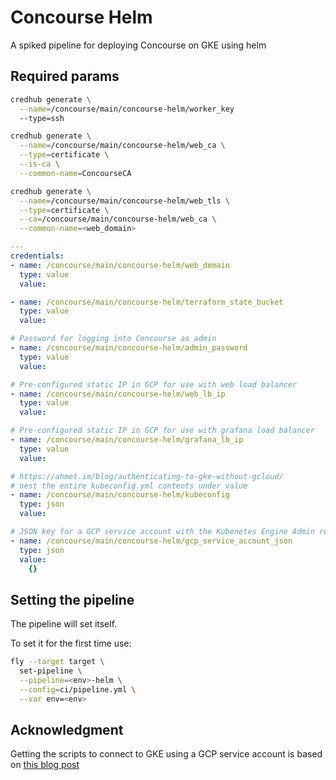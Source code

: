 # Concourse Helm

A spiked pipeline for deploying Concourse on GKE using helm

## Required params

```sh
credhub generate \
  --name=/concourse/main/concourse-helm/worker_key
  --type=ssh

credhub generate \
  --name=/concourse/main/concourse-helm/web_ca \
  --type=certificate \
  --is-ca \
  --common-name=ConcourseCA

credhub generate \
  --name=/concourse/main/concourse-helm/web_tls \
  --type=certificate \
  --ca=/concourse/main/concourse-helm/web_ca \
  --common-name=<web_domain>
```

```yaml
---
credentials:
- name: /concourse/main/concourse-helm/web_domain
  type: value
  value:

- name: /concourse/main/concourse-helm/terraform_state_bucket
  type: value
  value:

# Password for logging into Concourse as admin
- name: /concourse/main/concourse-helm/admin_password
  type: value
  value:

# Pre-configured static IP in GCP for use with web load balancer
- name: /concourse/main/concourse-helm/web_lb_ip
  type: value
  value:

# Pre-configured static IP in GCP for use with grafana load balancer
- name: /concourse/main/concourse-helm/grafana_lb_ip
  type: value
  value:

# https://ahmet.im/blog/authenticating-to-gke-without-gcloud/
# nest the entire kubeconfig.yml contents under value
- name: /concourse/main/concourse-helm/kubeconfig
  type: json
  value:

# JSON key for a GCP service account with the Kubenetes Engine Admin role
- name: /concourse/main/concourse-helm/gcp_service_account_json
  type: json
  value:
    {}
```

## Setting the pipeline

The pipeline will set itself.

To set it for the first time use:

```sh
fly --target target \
  set-pipeline \
  --pipeline=<env>-helm \
  --config=ci/pipeline.yml \
  --var env=<env>
```

## Acknowledgment

Getting the scripts to connect to GKE using a GCP service account is based on [this blog post](https://ahmet.im/blog/authenticating-to-gke-without-gcloud/)
